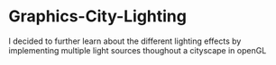 # Graphics-City-Lighting
I decided to further learn about the different lighting effects by implementing multiple light sources thoughout a cityscape in openGL
